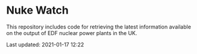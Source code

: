 # Nuke Watch

This repository includes code for retrieving the latest information available on the output of EDF nuclear power plants in the UK.

Last updated: 2021-01-17 12:22